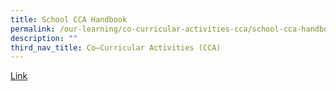```yaml
---
title: School CCA Handbook
permalink: /our-learning/co-curricular-activities-cca/school-cca-handbook/
description: ""
third_nav_title: Co–Curricular Activities (CCA)
---
```

[Link](https://drive.google.com/file/d/1q4O2F-DCJQDCHJGwaFY7ZMRn00wQex6i/view)